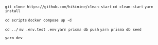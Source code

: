 ```git clone https://github.com/hikinine/clean-start```
```cd clean-start```
```yarn install```

```cd scripts```
```docker compose up -d```

```cd ../```
```mv .env.test .env```
```yarn prisma db push```
```yarn prisma db seed```

```yarn dev```